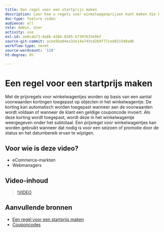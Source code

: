 ```yaml
---
title: Een regel voor een startprijs maken
description: Leer hoe u regels voor winkelwagenprijzen kunt maken die kortingen op winkelwagentjes toepassen op basis van een aantal voorwaarden.
doc-type: feature video
audience: all
role: Admin, User
activity: use
exl-id: ae8cab73-8a8b-4266-8205-b7397633e9bf
source-git-commit: acee5ba84ea32e14a743cd269f77ced821548ad6
workflow-type: tm+mt
source-wordcount: '129'
ht-degree: 0%

---
```


# Een regel voor een startprijs maken

Met de prijsregels voor winkelwagentjes worden op basis van een aantal voorwaarden kortingen toegepast op objecten in het winkelwagentje. De korting kan automatisch worden toegepast wanneer aan de voorwaarden wordt voldaan of wanneer de klant een geldige couponcode invoert. Als deze korting wordt toegepast, wordt deze in het winkelwagentje weergegeven onder het subtotaal. Een prijsregel voor winkelwagentjes kan worden gebruikt wanneer dat nodig is voor een seizoen of promotie door de status en het datumbereik ervan te wijzigen.

## Voor wie is deze video?

- eCommerce-markten
- Webmanagers

## Video-inhoud

>[!VIDEO](https://video.tv.adobe.com/v/343835?quality=12&learn=on)

## Aanvullende bronnen

- [Een regel voor een startprijs maken](https://docs.magento.com/user-guide/marketing/price-rules-cart-create.html)
- [Couponcodes](https://docs.magento.com/user-guide/marketing/price-rules-cart-coupon.html)
